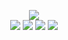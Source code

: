 <!--
README.md (Even though it's HTML) by @BLOCKSREY
読めますか？これは日本語です。
-->
<A HREF=https://github.com/Blocksrey>
<P ALIGN=CENTER>
	<IMG SRC=http://lmfao.blocksrey.com:7890/V><BR>
	<A HREF=http://lmfao.blocksrey.com:7890/L><IMG SRC=https://blocksrey.com/dokka/niku.gif></A>
	<A HREF=http://lmfao.blocksrey.com:7890/D><IMG SRC=https://blocksrey.com/dokka/niku.gif></A>
	<A HREF=http://lmfao.blocksrey.com:7890/U><IMG SRC=https://blocksrey.com/dokka/niku.gif></A>
	<A HREF=http://lmfao.blocksrey.com:7890/R><IMG SRC=https://blocksrey.com/dokka/niku.gif></A>
</P>
